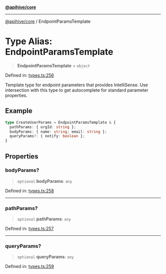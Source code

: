 [**@apihive/core**](../README.md)

***

[@apihive/core](../globals.md) / EndpointParamsTemplate

# Type Alias: EndpointParamsTemplate

> **EndpointParamsTemplate** = `object`

Defined in: [types.ts:256](https://github.com/cleverplatypus/apihive-core/blob/917ef8bbf07171bc9393193650ebef9dbc655327/src/types.ts#L256)

Template type for endpoint parameters that provides IntelliSense.
Use intersection with this type to get autocomplete for standard parameter properties.

## Example

```ts
type CreateUserParams = EndpointParamsTemplate & {
  pathParams: { orgId: string };
  bodyParams: { name: string; email: string };
  queryParams?: { notify: boolean };
}
```

## Properties

### bodyParams?

> `optional` **bodyParams**: `any`

Defined in: [types.ts:258](https://github.com/cleverplatypus/apihive-core/blob/917ef8bbf07171bc9393193650ebef9dbc655327/src/types.ts#L258)

***

### pathParams?

> `optional` **pathParams**: `any`

Defined in: [types.ts:257](https://github.com/cleverplatypus/apihive-core/blob/917ef8bbf07171bc9393193650ebef9dbc655327/src/types.ts#L257)

***

### queryParams?

> `optional` **queryParams**: `any`

Defined in: [types.ts:259](https://github.com/cleverplatypus/apihive-core/blob/917ef8bbf07171bc9393193650ebef9dbc655327/src/types.ts#L259)
